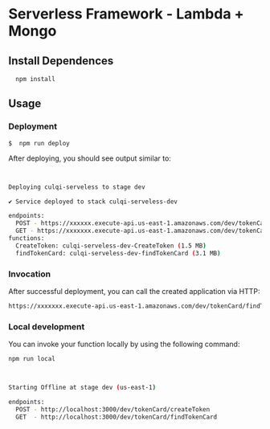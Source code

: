 # Serverless Framework - Lambda + Mongo

## Install Dependences

```
  npm install
```

## Usage

### Deployment

```
$  npm run deploy
```

After deploying, you should see output similar to:

```bash


Deploying culqi-serveless to stage dev

✔ Service deployed to stack culqi-serveless-dev

endpoints:
  POST - https://xxxxxx.execute-api.us-east-1.amazonaws.com/dev/tokenCard/createToken
  GET - https://xxxxxxx.execute-api.us-east-1.amazonaws.com/dev/tokenCard/findTokenCard
functions:
  CreateToken: culqi-serveless-dev-CreateToken (1.5 MB)
  findTokenCard: culqi-serveless-dev-findTokenCard (3.1 MB)
```

### Invocation

After successful deployment, you can call the created application via HTTP:

```bash
https://xxxxxxx.execute-api.us-east-1.amazonaws.com/dev/tokenCard/findTokenCard
```

### Local development

You can invoke your function locally by using the following command:

```bash
npm run local
```

```bash


Starting Offline at stage dev (us-east-1)

endpoints:
  POST - http://localhost:3000/dev/tokenCard/createToken
  GET  - http://localhost:3000/dev/tokenCard/findTokenCard

```
